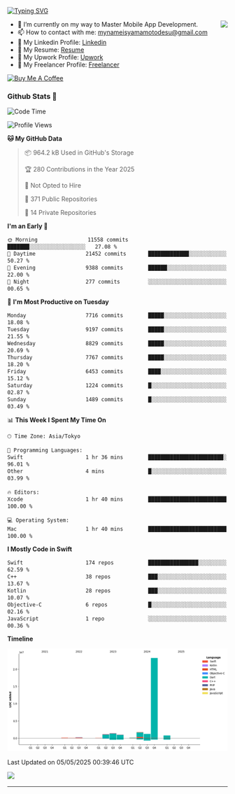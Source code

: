 
[![Typing SVG](https://readme-typing-svg.demolab.com/?lines=Thank+You+For+Visiting!!;You+Are+Welcome✨;I+am+Kyo+Yamamoto;Mobile+Developer)](https://git.io/typing-svg)
<p>
<img align="right" src="https://media.giphy.com/media/26ufdb3cYKwbRtYVW/giphy.gif" style="max-width:100%;" height="150px">

- 🌱 I’m currently on my way to Master Mobile App Development.
- 📫 How to contact with me: mynameisyamamotodesu@gmail.com
- 🔗 My Linkedin Profile: [Linkedin](https://www.linkedin.com/in/kyo-yamamoto-a2ab50239)
- 🔗 My Resume: [Resume](https://www.kickresume.com/cv/rNok4e/)
- 🔗 My Upwork Profile: [Upwork](https://www.upwork.com/freelancers/~01aa9115102bb4af25)
- 🔗 My Freelancer Profile: [Freelancer](https://www.freelancer.com/u/yamamotodesu)

<a href="https://www.buymeacoffee.com/kyoyamamoto" target="_blank"><img src="https://cdn.buymeacoffee.com/buttons/default-orange.png" alt="Buy Me A Coffee" height="41" width="174"></a>

### Github Stats 🥇 
<!--START_SECTION:waka-->
![Code Time](http://img.shields.io/badge/Code%20Time-1%2C108%20hrs%2058%20mins-blue)

![Profile Views](http://img.shields.io/badge/Profile%20Views-0-blue)

**🐱 My GitHub Data** 

> 📦 964.2 kB Used in GitHub's Storage 
 > 
> 🏆 280 Contributions in the Year 2025
 > 
> 🚫 Not Opted to Hire
 > 
> 📜 371 Public Repositories 
 > 
> 🔑 14 Private Repositories 
 > 
**I'm an Early 🐤** 

```text
🌞 Morning                11558 commits       ███████░░░░░░░░░░░░░░░░░░   27.08 % 
🌆 Daytime                21452 commits       █████████████░░░░░░░░░░░░   50.27 % 
🌃 Evening                9388 commits        ██████░░░░░░░░░░░░░░░░░░░   22.00 % 
🌙 Night                  277 commits         ░░░░░░░░░░░░░░░░░░░░░░░░░   00.65 % 
```
📅 **I'm Most Productive on Tuesday** 

```text
Monday                   7716 commits        █████░░░░░░░░░░░░░░░░░░░░   18.08 % 
Tuesday                  9197 commits        █████░░░░░░░░░░░░░░░░░░░░   21.55 % 
Wednesday                8829 commits        █████░░░░░░░░░░░░░░░░░░░░   20.69 % 
Thursday                 7767 commits        █████░░░░░░░░░░░░░░░░░░░░   18.20 % 
Friday                   6453 commits        ████░░░░░░░░░░░░░░░░░░░░░   15.12 % 
Saturday                 1224 commits        █░░░░░░░░░░░░░░░░░░░░░░░░   02.87 % 
Sunday                   1489 commits        █░░░░░░░░░░░░░░░░░░░░░░░░   03.49 % 
```


📊 **This Week I Spent My Time On** 

```text
🕑︎ Time Zone: Asia/Tokyo

💬 Programming Languages: 
Swift                    1 hr 36 mins        ████████████████████████░   96.01 % 
Other                    4 mins              █░░░░░░░░░░░░░░░░░░░░░░░░   03.99 % 

🔥 Editors: 
Xcode                    1 hr 40 mins        █████████████████████████   100.00 % 

💻 Operating System: 
Mac                      1 hr 40 mins        █████████████████████████   100.00 % 
```

**I Mostly Code in Swift** 

```text
Swift                    174 repos           ████████████████░░░░░░░░░   62.59 % 
C++                      38 repos            ███░░░░░░░░░░░░░░░░░░░░░░   13.67 % 
Kotlin                   28 repos            ███░░░░░░░░░░░░░░░░░░░░░░   10.07 % 
Objective-C              6 repos             █░░░░░░░░░░░░░░░░░░░░░░░░   02.16 % 
JavaScript               1 repo              ░░░░░░░░░░░░░░░░░░░░░░░░░   00.36 % 
```



**Timeline**

![Lines of Code chart](https://raw.githubusercontent.com/YamamotoDesu/YamamotoDesu/main/assets/bar_graph.png)


 Last Updated on 05/05/2025 00:39:46 UTC
<!--END_SECTION:waka-->

![](https://github-profile-summary-cards.vercel.app/api/cards/profile-details?username=YamamotoDesu&theme=vue)

----
